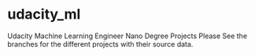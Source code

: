 # udacity_ml
Udacity Machine Learning Engineer Nano Degree Projects
Please See the branches for the different projects with their source data.
